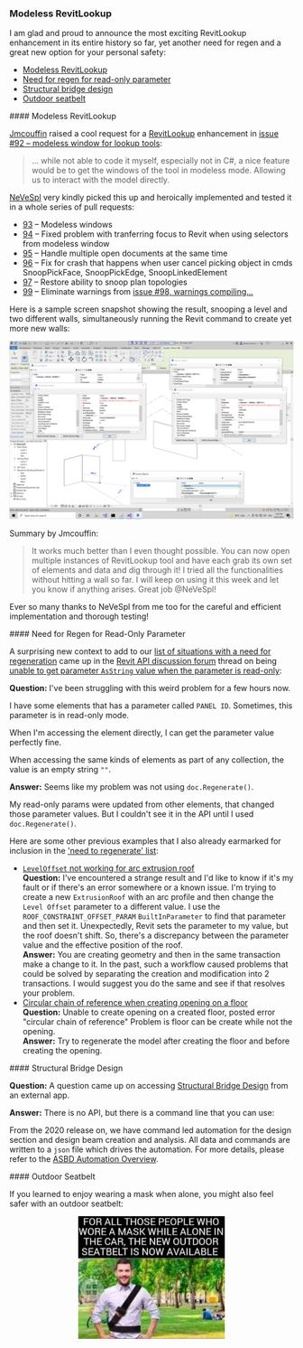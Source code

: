 <head>
<meta http-equiv="Content-Type" content="text/html; charset=utf-8">
<link rel="stylesheet" type="text/css" href="bc.css">
<script src="https://cdn.rawgit.com/google/code-prettify/master/loader/run_prettify.js" type="text/javascript"></script>
</head>

<!---

- Modeless RevitLookup
  RevitLookup_modeless.png

- need for regen:
  https://forums.autodesk.com/t5/revit-api-forum/unable-to-get-parameter-asstring-value-when-the-parameter-is/m-p/10713499#M59301

- need for regen
  [LevelOffset not working for Arc extrusion Roof](https://forums.autodesk.com/t5/revit-api-forum/leveloffset-not-working-for-arc-extrusion-roof/m-p/7681949)
  [circular chain of reference when creating opening on a floor](https://forums.autodesk.com/t5/revit-api-forum/error-circular-chain-of-reference-when-creating-opening-on-a/td-p/7681213)

- Structural Bridge Design
  18288465 Accessing Bridge design from external app
  Accessing Structural Bridge Design from external app
  There is no API. But there is a command line that you can use:
  From 2020 release we have command led automation for the design section and design beam creation and analysis.  All data and commands are written to a json file which drives the automation.  For more details refer here.
  https://help.autodesk.com/view/SBRDES/ENU/?guid=ASBD_Automation_Overview_html

- img/outdoor_seatbelt.jpg

twitter:

add #thebuildingcoder

 the #RevitAPI #DynamoBim @AutodeskForge @AutodeskRevit #bim #ForgeDevCon 

&ndash; 
...

linkedin:

#bim #DynamoBim #ForgeDevCon #Revit #API #IFC #SDK #AI #VisualStudio #Autodesk #AEC #adsk

the [Revit API discussion forum](http://forums.autodesk.com/t5/revit-api-forum/bd-p/160) thread

<center>
<img src="img/" alt="" title="" width="600"/>
<p style="font-size: 80%; font-style:italic"></p>
</center>

**Question:** 

**Answer:**

**Response:**  

Many thanks to  for this very helpful explanation!

<pre class="code">
</pre>

-->

### Modeless RevitLookup

I am glad and proud to announce the most exciting RevitLookup enhancement in its entire history so far, yet another need for regen and a great new option for your personal safety:

- [Modeless RevitLookup](#2)
- [Need for regen for read-only parameter](#3)
- [Structural bridge design](#4)
- [Outdoor seatbelt](#5)

####<a name="2"></a> Modeless RevitLookup

[Jmcouffin](https://jmcouffin.com) raised a cool request for
a [RevitLookup](https://github.com/jeremytammik/RevitLookup) enhancement
in [issue #92 &ndash; modeless window for lookup tools](https://github.com/jeremytammik/RevitLookup/issues/92):

> ... while not able to code it myself, especially not in C#, a nice feature would be to get the windows of the tool in modeless mode.
Allowing us to interact with the model directly.

[NeVeSpl](https://github.com/NeVeSpl) very kindly picked this up and heroically implemented and tested it in a whole series of pull requests:

- [93](https://github.com/jeremytammik/RevitLookup/pull/93) &ndash; Modeless windows
- [94](https://github.com/jeremytammik/RevitLookup/pull/94) &ndash; Fixed problem with tranferring focus to Revit when using selectors from modeless window
- [95](https://github.com/jeremytammik/RevitLookup/pull/95) &ndash; Handle multiple open documents at the same time
- [96](https://github.com/jeremytammik/RevitLookup/pull/96) &ndash; Fix for crash that happens when user cancel picking object in cmds SnoopPickFace, SnoopPickEdge, SnoopLinkedElement
- [97](https://github.com/jeremytammik/RevitLookup/pull/97) &ndash; Restore ability to snoop plan topologies
- [99](https://github.com/jeremytammik/RevitLookup/pull/99) &ndash; Eliminate warnings from [issue #98, warnings compiling...](https://github.com/jeremytammik/RevitLookup/issues/98)

Here is a sample screen snapshot showing the result, snooping a level and two different walls, simultaneously running the Revit command to create yet more new walls:

<center>
<img src="img/RevitLookup_modeless.png" alt="Modeless RevitLookup" title="Modeless RevitLookup" width="600"/> <!-- 3360 -->
</center>

Summary by Jmcouffin:

> It works much better than I even thought possible.
You can now open multiple instances of RevitLookup tool and have each grab its own set of elements and data and dig through it!
I tried all the functionalities without hitting a wall so far.
I will keep on using it this week and let you know if anything arises.
Great job @NeVeSpl!

Ever so many thanks to NeVeSpl from me too for the careful and efficient implementation and thorough testing!

####<a name="3"></a> Need for Regen for Read-Only Parameter

A surprising new context to add to
our [list of situations with a need for regeneration](https://thebuildingcoder.typepad.com/blog/about-the-author.html#5.33) came up in
the [Revit API discussion forum](http://forums.autodesk.com/t5/revit-api-forum/bd-p/160) thread
on being [unable to get parameter `AsString` value when the parameter is read-only](https://forums.autodesk.com/t5/revit-api-forum/unable-to-get-parameter-asstring-value-when-the-parameter-is/m-p/10713499):

**Question:** I've been struggling with this weird problem for a few hours now.

I have some elements that has a parameter called `PANEL ID`.
Sometimes, this parameter is in read-only mode.

When I'm accessing the element directly, I can get the parameter value perfectly fine.

When accessing the same kinds of elements as part of any collection, the value is an empty string `""`.

**Answer:** Seems like my problem was not using `doc.Regenerate()`.

My read-only params were updated from other elements, that changed those parameter values.
But I couldn't see it in the API until I used `doc.Regenerate()`.

Here are some other previous examples that I also already earmarked for inclusion in
the ['need to regenerate' list](https://thebuildingcoder.typepad.com/blog/about-the-author.html#5.33):

- [`LevelOffset` not working for arc extrusion roof](https://forums.autodesk.com/t5/revit-api-forum/leveloffset-not-working-for-arc-extrusion-roof/m-p/7681949)
<br/>**Question:** I've encountered a strange result and I'd like to know if it's my fault or if there's an error somewhere or a known issue.
I'm trying to create a new `ExtrusionRoof` with an arc profile and then change the `Level Offset` parameter to a different value.
I use the `ROOF_CONSTRAINT_OFFSET_PARAM` `BuiltInParameter` to find that parameter and then set it.
Unexpectedly, Revit sets the parameter to my value, but the roof doesn't shift.
So, there's a discrepancy between the parameter value and the effective position of the roof.
<br/>**Answer:** You are creating geometry and then in the same transaction make a change to it.
In the past, such a workflow caused problems that could be solved by separating the creation and modification into 2 transactions.
I would suggest you do the same and see if that resolves your problem.
- [Circular chain of reference when creating opening on a floor](https://forums.autodesk.com/t5/revit-api-forum/error-circular-chain-of-reference-when-creating-opening-on-a/td-p/7681213)
<br/>**Question:** Unable to create opening on a created floor, posted error "circular chain of reference"
Problem is floor can be create while not the opening.
<br/>**Answer:** Try to regenerate the model after creating the floor and before creating the opening.

####<a name="4"></a> Structural Bridge Design

**Question:** A question came up on
accessing [Structural Bridge Design](https://www.autodesk.com/products/structural-bridge-design/overview) from
an external app.

**Answer:** There is no API, but there is a command line that you can use:

From the 2020 release on, we have command led automation for the design section and design beam creation and analysis.
All data and commands are written to a `json` file which drives the automation.
For more details, please refer
to the [ASBD Automation Overview](https://help.autodesk.com/view/SBRDES/ENU/?guid=ASBD_Automation_Overview_html).

####<a name="5"></a> Outdoor Seatbelt

If you learned to enjoy wearing a mask when alone, you might also feel safer with an outdoor seatbelt:

<center>
<img src="img/outdoor_seatbelt.jpg" alt="Outdoor seatbelt" title="Outdoor seatbelt" width="260"/> <!-- 1843 -->
</center>

